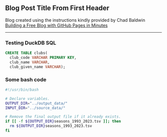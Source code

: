 ## Blog Post Title From First Header

Blog created using the instructions kindly provided by Chad Baldwin
[Building a Free Blog with GitHub Pages in Minutes](https://chadbaldwin.net/2021/03/14/how-to-build-a-sql-blog.html)


---

### Testing DuckDB SQL

```sql
CREATE TABLE clubs(
  club_code VARCHAR PRIMARY KEY,
  club_name VARCHAR,
  club_given_name VARCHAR);
```

### Some bash code

```sh
#!/usr/bin/bash

# Declare variables.
OUTPUT_DIR="../output_data/"
INPUT_DIR="../source_data/"

# Remove the final output file if it already exists.
if [[ -f ${OUTPUT_DIR}seasons_1993_2023.tsv ]]; then
  rm ${OUTPUT_DIR}seasons_1993_2023.tsv 
fi
```
